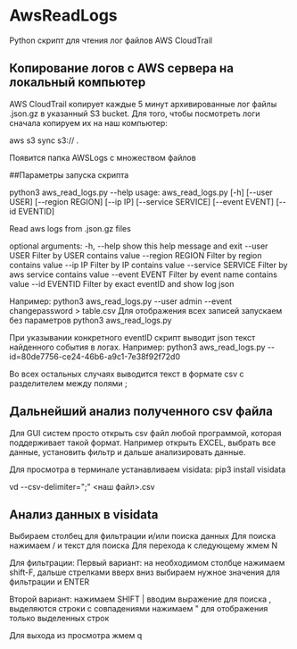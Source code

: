# AwsReadLogs

Python скрипт для чтения лог файлов AWS CloudTrail

## Копирование логов с AWS сервера на локальный компьютер

AWS CloudTrail копирует каждые 5 минут архивированные лог файлы .json.gz в указанный S3 bucket.
Для того, чтобы посмотреть логи сначала копируем их на наш компьютер:

aws s3 sync s3://<bucket-name> .
 
Появится папка AWSLogs с множеством файлов
 
##Параметры запуска скрипта
 
python3 aws_read_logs.py --help
usage: aws_read_logs.py [-h] [--user USER] [--region REGION] [--ip IP]
                        [--service SERVICE] [--event EVENT] [--id EVENTID]

Read aws logs from .json.gz files

optional arguments:
  -h, --help         show this help message and exit
  --user USER        Filter by USER contains value
  --region REGION    Filter by region contains value
  --ip IP            Filter by IP contains value
  --service SERVICE  Filter by aws service contains value
  --event EVENT      Filter by event name contains value
  --id EVENTID       Filter by exact eventID and show log json

Например: python3 aws_read_logs.py --user admin --event changepassword > table.csv
Для отображения всех записей запускаем без параметров  python3 aws_read_logs.py


При указывании конкретного eventID скрипт выводит json текст найденного события в логах.
Например: python3 aws_read_logs.py --id=80de7756-ce24-46b6-a9c1-7e38f92f72d0

Во всех остальных случаях выводится текст в формате csv с разделителем между полями ;

## Дальнейший анализ полученного csv файла

Для GUI систем просто открыть csv файл любой программой, которая поддерживает такой формат.
Например открыть EXCEL, выбрать все данные, установить фильтр и дальше анализировать данные.

Для просмотра в терминале устанавливаем visidata:
pip3 install visidata

vd --csv-delimiter=";" <наш файл>.csv

## Анализ данных в visidata

Выбираем столбец для фильтрации и/или поиска данных
Для поиска нажимаем  / и текст для поиска
Для перехода к следующему жмем N

Для фильтрации:
Первый вариант:
на необходимом столбце нажимаем shift-F, дальше стрелками вверх вниз выбираем нужное значения для фильтрации и ENTER

Второй вариант:
нажимаем SHIFT |  вводим выражение для поиска , выделяются строки с совпадениями
нажимаем " для отображения только выделенных строк

Для выхода из просмотра жмем q



